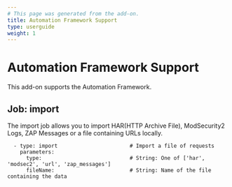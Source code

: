 ```yaml
---
# This page was generated from the add-on.
title: Automation Framework Support
type: userguide
weight: 1
---
```


# Automation Framework Support

This add-on supports the Automation Framework.   

## Job: import

The import job allows you to import HAR(HTTP Archive File), ModSecurity2 Logs, ZAP Messages or a file containing URLs locally.

```
  - type: import                       # Import a file of requests
    parameters:
      type:                            # String: One of ['har', 'modsec2', 'url', 'zap_messages']
      fileName:                        # String: Name of the file containing the data
```
